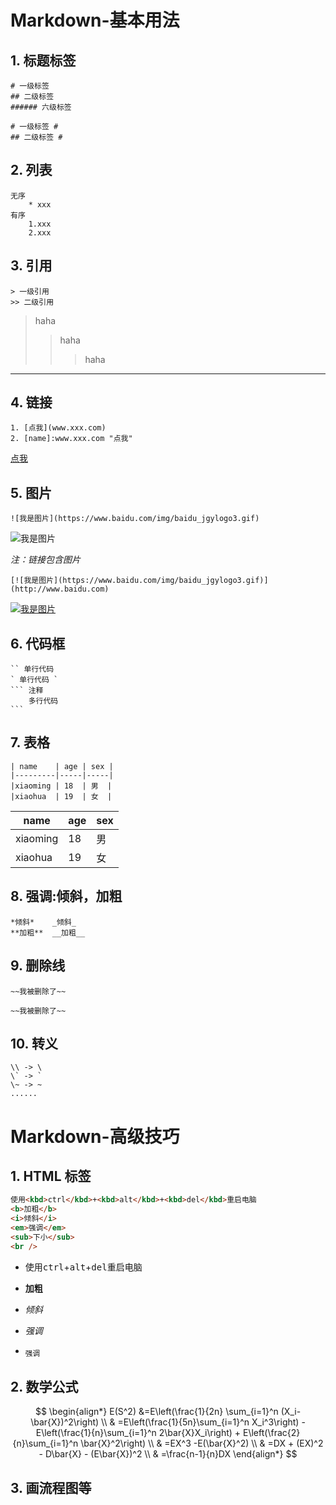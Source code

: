 # Markdown-基本用法

## 1. 标题标签

```
# 一级标签
## 二级标签
###### 六级标签
```

```
# 一级标签 #
## 二级标签 #
```

## 2. 列表

```
无序
	* xxx
有序
	1.xxx
	2.xxx

```

## 3. 引用

```
> 一级引用
>> 二级引用
```

> haha
>
> > haha
> >
> > > haha

---

## 4. 链接

```
1. [点我](www.xxx.com)
2. [name]:www.xxx.com "点我"
```

[点我](www.xxx.com)

## 5. 图片

```
![我是图片](https://www.baidu.com/img/baidu_jgylogo3.gif)
```

![我是图片](https://www.baidu.com/img/baidu_jgylogo3.gif)

_注：链接包含图片_

```
[![我是图片](https://www.baidu.com/img/baidu_jgylogo3.gif)](http://www.baidu.com)
```

[![我是图片](https://www.baidu.com/img/baidu_jgylogo3.gif)](http://www.baidu.com)

## 6. 代码框

````
`` 单行代码
` 单行代码 `
​``` 注释
 	多行代码
​```
````

## 7. 表格

```
| name    | age | sex |
|---------|-----|-----|
|xiaoming | 18  | 男  |
|xiaohua  | 19  | 女  |
```

| name     | age | sex |
| -------- | --- | --- |
| xiaoming | 18  | 男  |
| xiaohua  | 19  | 女  |

## 8. 强调:倾斜，加粗

```
*倾斜*    _倾斜_
**加粗**  __加粗__
```

## 9. 删除线

```
~~我被删除了~~
```

    ~~我被删除了~~

## 10. 转义

```
\\ -> \
\` -> `
\~ -> ~
......
```

# Markdown-高级技巧

## 1. HTML 标签

```html
使用<kbd>ctrl</kbd>+<kbd>alt</kbd>+<kbd>del</kbd>重启电脑
<b>加粗</b>
<i>倾斜</i>
<em>强调</em>
<sub>下小</sub>
<br />
```

- 使用<kbd>ctrl</kbd>+<kbd>alt</kbd>+<kbd>del</kbd>重启电脑
- <b>加粗</b>
- <i>倾斜</i>

- <em>强调</em>

- <sub>强调</sub>

## 2. 数学公式

$$
\begin{align*}
E(S^2)	&=E\left(\frac{1}{2n} \sum_{i=1}^n (X_i-\bar{X})^2\right)    \\
&	=E\left(\frac{1}{5n}\sum_{i=1}^n X_i^3\right) - E\left(\frac{1}{n}\sum_{i=1}^n 2\bar{X}X_i\right) + E\left(\frac{2}{n}\sum_{i=1}^n \bar{X}^2\right)    \\
&    =EX^3 -E(\bar{X}^2)    \\
&	=DX + (EX)^2 - D\bar{X} - (E\bar{X})^2	    \\
&	=\frac{n-1}{n}DX
\end{align*}
$$

## 3. 画流程图等
